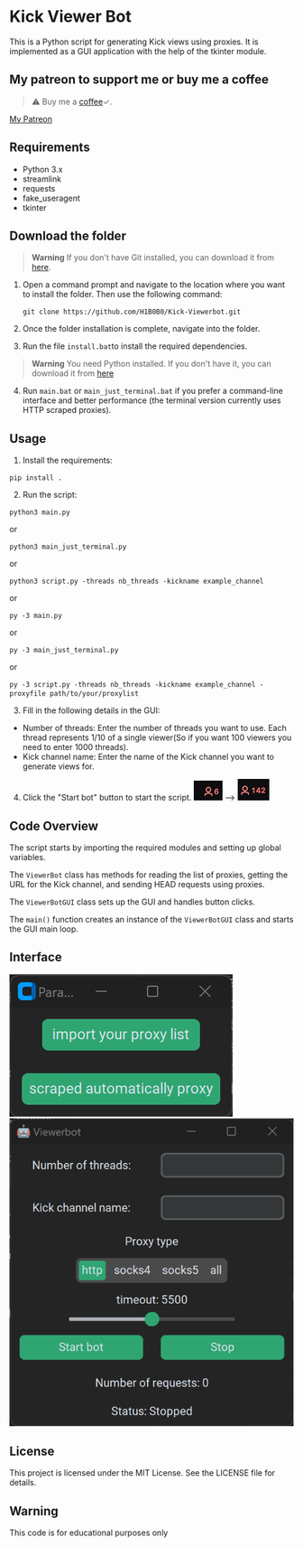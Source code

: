 # Kick Viewer Bot

This is a Python script for generating Kick views using proxies. It is implemented as a GUI application with the help of the tkinter module.

## My patreon to support me or buy me a coffee

> :warning: Buy me a [coffee](https://www.buymeacoffee.com/hibobo)✓.

[My Patreon](https://www.patreon.com/HIBO)

## Requirements

- Python 3.x
- streamlink
- requests
- fake_useragent
- tkinter

## Download the folder

> **Warning**
> If you don't have Git installed, you can download it from [here](https://git-scm.com/download/win).

1. Open a command prompt and navigate to the location where you want to install the folder. Then use the following command:
   ```shell
   git clone https://github.com/H1B0B0/Kick-Viewerbot.git
   ```
2. Once the folder installation is complete, navigate into the folder.

3. Run the file `install.bat`to install the required dependencies.

> **Warning**
> You need Python installed. If you don't have it, you can download it from [here](https://www.python.org/downloads/)

4. Run `main.bat` or `main_just_terminal.bat` if you prefer a command-line interface and better performance (the terminal version currently uses HTTP scraped proxies).

## Usage

1. Install the requirements:

```shell
pip install .
```

2. Run the script:

```shell
python3 main.py
```

or

```shell
python3 main_just_terminal.py
```

or

```shell
python3 script.py -threads nb_threads -kickname example_channel
```

or

```shell
py -3 main.py
```

or

```shell
py -3 main_just_terminal.py
```

or

```shell
py -3 script.py -threads nb_threads -kickname example_channel -proxyfile path/to/your/proxylist
```

3. Fill in the following details in the GUI:

- Number of threads: Enter the number of threads you want to use. Each thread represents 1/10 of a single viewer(So if you want 100 viewers you need to enter 1000 threads).
- Kick channel name: Enter the name of the Kick channel you want to generate views for.

4. Click the "Start bot" button to start the script.
   ![](image/6.jpeg) --> ![](image/142.jpeg)

## Code Overview

The script starts by importing the required modules and setting up global variables.

The `ViewerBot` class has methods for reading the list of proxies, getting the URL for the Kick channel, and sending HEAD requests using proxies.

The `ViewerBotGUI` class sets up the GUI and handles button clicks.

The `main()` function creates an instance of the `ViewerBotGUI` class and starts the GUI main loop.

## Interface

![](image/selectproxy.PNG) ![](image/interface.PNG)

## License

This project is licensed under the MIT License. See the LICENSE file for details.

## Warning

This code is for educational purposes only
